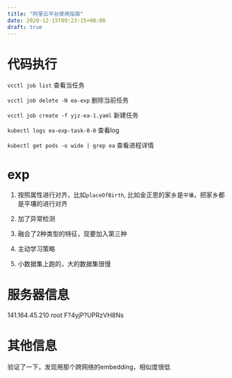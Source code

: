 ```yaml
---
title: "阿里云平台使用指南"
date: 2020-12-15T09:23:15+08:00
draft: true
---
```


# 代码执行

`vcctl job list`
查看当任务

`vcctl job delete -N ea-exp`
删除当前任务

`vcctl job create -f yjz-ea-1.yaml`
新建任务

`kubectl logs ea-exp-task-0-0`
查看log

`kubectl get pods -o wide | grep ea`
查看进程详情


# exp

1. 按照属性进行对齐，比如`placeOfBirth`, 比如金正恩的家乡是`平壤`，把家乡都是平壤的进行对齐

2. 加了异常检测

3. 融合了2种类型的特征，现要加入第三种

4. 主动学习策略

5. 小数据集上跑的，大的数据集很慢


# 服务器信息
141.164.45.210
root
F?4yjP?UPRzVH8Ns



# 其他信息
验证了一下，发现用那个跨网络的embedding，相似度很低